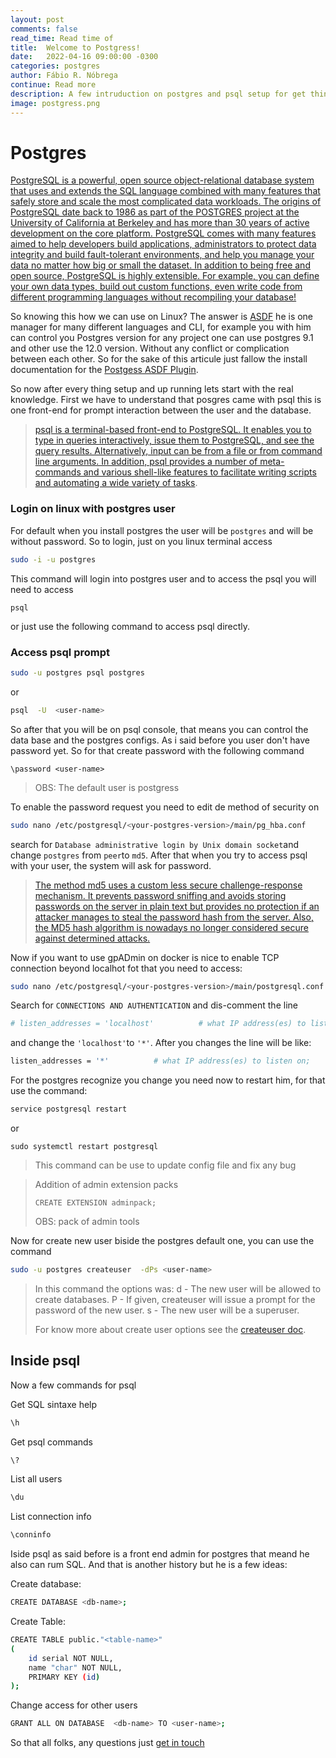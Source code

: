 ```yaml
---
layout: post
comments: false
read_time: Read time of
title:  Welcome to Postgress!
date:   2022-04-16 09:00:00 -0300
categories: postgres
author: Fábio R. Nóbrega
continue: Read more
description: A few intruduction on postgres and psql setup for get thinks done. 
image: postgress.png
---
```

# Postgres

[PostgreSQL is a powerful, open source object-relational database system that uses and extends the SQL language combined with many features that safely store and scale the most complicated data workloads. The origins of PostgreSQL date back to 1986 as part of the POSTGRES project at the University of California at Berkeley and has more than 30 years of active development on the core platform.
PostgreSQL comes with many features aimed to help developers build applications, administrators to protect data integrity and build fault-tolerant environments, and help you manage your data no matter how big or small the dataset. In addition to being free and open source, PostgreSQL is highly extensible. For example, you can define your own data types, build out custom functions, even write code from different programming languages without recompiling your database!
]([https://www.postgresql.org/about/](https://www.postgresql.org/about/))

So knowing this how we can use on Linux? The answer is [ASDF](https://asdf-vm.com) he is one manager for many different languages and CLI, for example you with him can control you Postgres version for any project one can use postgres 9.1 and other use the 12.0 version. Without any conflict or complication between each other. So for the sake of this articule just fallow the install documentation for the [Postgess ASDF Plugin](https://github.com/smashedtoatoms/asdf-postgres). 

So now after every thing setup and up running lets start with the real knowledge.  First we have to understand  that posgres came with psql this is one front-end for prompt interaction between the user and the database. 

> [psql is a terminal-based front-end to PostgreSQL. It enables you to type in queries interactively, issue them to PostgreSQL, and see the query results. Alternatively, input can be from a file or from command line arguments. In addition, psql provides a number of meta-commands and various shell-like features to facilitate writing scripts and automating a wide variety of tasks](https://www.postgresql.org/docs/12/app-psql.html).

### Login on linux with postgres user

For default when you install postgres the user will be `postgres` and will be without password. So to login, just on you linux terminal access 

```bash
sudo -i -u postgres
```

This command will login into postgres user and to access  the psql you will need to access

```bach 
psql
``` 

or just use the following command to access psql directly. 

### Access psql prompt

```bash
sudo -u postgres psql postgres
```

or

```bash
psql  -U  <user-name>
```

So after that you will be on psql console, that means you can control the data base and the postgres configs. As i said before you user don't have password yet. So for that create password with the following command 

```psql-bash
\password <user-name> 
```

> OBS: The default user is postgress

To enable the password request you need to edit de method of security on

```bash
sudo nano /etc/postgresql/<your-postgres-version>/main/pg_hba.conf
```

search for `Database administrative login by Unix domain socket`and change `postgres` from `peer`to `md5`. After that when you try to access psql with your user, the system will ask for password. 

> [The method md5 uses a custom less secure challenge-response mechanism. It prevents password sniffing and avoids storing passwords on the server in plain text but provides no protection if an attacker manages to steal the password hash from the server. Also, the MD5 hash algorithm is nowadays no longer considered secure against determined attacks.](https://www.postgresql.org/docs/12/auth-password.html)


Now if you want to use gpADmin on docker is nice to enable TCP connection beyond localhot fot that you need to access: 

```bash
sudo nano /etc/postgresql/<your-postgres-version>/main/postgresql.conf 
```

Search for `CONNECTIONS AND AUTHENTICATION` and dis-comment the line 

```bash
# listen_addresses = 'localhost'          # what IP address(es) to listen on;
```

and change the `'localhost'`to `'*'`. After you changes the line will be like: 

```bash
listen_addresses = '*'          # what IP address(es) to listen on;
```

For the postgres recognize you change you need now to restart him, for that use the command: 

```bash
service postgresql restart
```

or

```
sudo systemctl restart postgresql
```

> This command can be use to update config file and fix any bug


> Addition of admin extension packs
>
> ```psql-bash
> CREATE EXTENSION adminpack;
> ```
>
> OBS: pack of admin tools



Now for create new user biside the postgres default one, you can use the command

```bash
sudo -u postgres createuser  -dPs <user-name>
```

> In this command the options was: 
> d - The new user will be allowed to create databases.
> P - If given, createuser will issue a prompt for the password of the new user.
> s - The new user will be a superuser.
>
>
> For know more about create user options see the [createuser doc](https://www.postgresql.org/docs/12/app-createuser.html).


## Inside psql

Now a few commands for psql 

Get SQL sintaxe help

```bash
\h
```

Get psql commands

```bash
\? 
```

List all users

```bash
\du
```

List connection info

```bash
\conninfo
```

Iside psql as said before is a front end admin for postgres that meand he also can rum SQL. And that is another history but he is a few ideas: 


Create database: 

```bash 
CREATE DATABASE <db-name>;
```

Create Table: 
```bash 
CREATE TABLE public."<table-name>"
(
    id serial NOT NULL,
    name "char" NOT NULL,
    PRIMARY KEY (id)
);

```

Change access for other users 
```bash
GRANT ALL ON DATABASE  <db-name> TO <user-name>; 
```

So that all folks, any questions just [get in touch](https://fabiornobrega.github.io/contact/)
